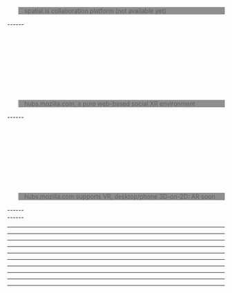 <!-- .slide: data-background-video="resources/videos/spatial-is.mp4" data-background-video-loop="true"-->

<br>
<br>
<br>
<br>
<br>
<br>
<br>
<br>
<br>
<br>
<blockquote style="background: rgba(32, 32, 32, 0.5);">
    spatial.is collaboration platform (not available yet)
</blockquote>
------
<!-- .slide: data-background-video="resources/videos/mozilla_hubs_-_oculus_browser_-_in-vr_720p.m4v" data-background-video-loop="true"-->

<br>
<br>
<br>
<br>
<br>
<br>
<br>
<br>
<br>
<br>
<blockquote style="background: rgba(32, 32, 32, 0.5);">
    hubs.mozilla.com, a pure web-based social XR environment
</blockquote>
------
<!-- .slide: data-background-video="resources/videos/ar-vr-social-gods-eye.mp4" data-background-video-loop="true" -->

<br>
<br>
<br>
<br>
<br>
<br>
<br>
<br>
<br>
<br>
<blockquote style="background: rgba(32, 32, 32, 0.5);">
    hubs.mozilla.com supports VR, desktop/phone 3D-on-2D: AR soon
</blockquote>
------
<!-- .slide: data-background="resources/textures/background-radial.jpeg"  -->

<div class="column-container">

<div class="column">
    <img class="plain" data-src="resources/textures/arStudio1-sm-dk.jpg">
</div>

<div class="column">
    <img class="plain" data-src="resources/textures/hubs-OMS-lecture.jpg">
</div>

</div>
------
<!-- .slide: data-background="resources/textures/Joyner-XR-Presentation/Slide1.jpeg" data-background-size="contain" data-background-color="white" -->

------
<!-- .slide: data-background="resources/textures/Joyner-XR-Presentation/Slide2.jpeg" data-background-size="contain" data-background-color="white" -->

------
<!-- .slide: data-background="resources/textures/Joyner-XR-Presentation/Slide3.jpeg" data-background-size="contain" data-background-color="white" -->

------
<!-- .slide: data-background="resources/textures/Joyner-XR-Presentation/Slide4.jpeg" data-background-size="contain" data-background-color="white" -->

------
<!-- .slide: data-background="resources/textures/Joyner-XR-Presentation/Slide5.jpeg" data-background-size="contain" data-background-color="white" -->

------
<!-- .slide: data-background="resources/textures/Joyner-XR-Presentation/Slide6.jpeg" data-background-size="contain" data-background-color="white" -->

------
<!-- .slide: data-background="resources/textures/Joyner-XR-Presentation/Slide7.jpeg" data-background-size="contain" data-background-color="white" -->

------
<!-- .slide: data-background="resources/textures/Joyner-XR-Presentation/Slide8.jpeg" data-background-size="contain" data-background-color="white" -->

------
<!-- .slide: data-background="resources/textures/Joyner-XR-Presentation/Slide9.jpeg" data-background-size="contain" data-background-color="white" -->

------
<!-- .slide: data-background="resources/textures/Joyner-XR-Presentation/Slide10.jpeg" data-background-size="contain" data-background-color="white" -->

------
<!-- .slide: data-background="resources/textures/Joyner-XR-Presentation/Slide11.jpeg" data-background-size="contain" data-background-color="white" -->

